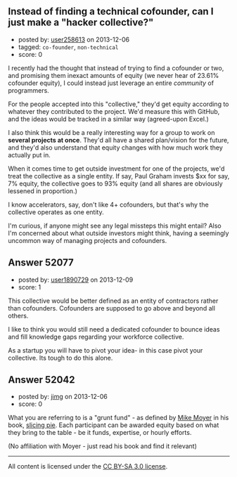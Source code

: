 ## Instead of finding a technical cofounder, can I just make a "hacker collective?"

- posted by: [user258613](https://stackexchange.com/users/-1/29950-user258613) on 2013-12-06
- tagged: `co-founder`, `non-technical`
- score: 0

<p>I recently had the thought that instead of trying to find a cofounder or two, and promising them inexact amounts of equity (we never hear of 23.61% cofounder equity), I could instead just leverage an entire <em>community</em> of programmers.</p>

<p>For the people accepted into this "collective," they'd get equity according to whatever they contributed to the project. We'd measure this with GitHub, and the ideas would be tracked in a similar way (agreed-upon Excel.)</p>

<p>I also think this would be a really interesting way for a group to work on <strong>several projects at once</strong>. They'd all have a shared plan/vision for the future, and they'd also understand that equity changes with how much work they actually put in. </p>

<p>When it comes time to get outside investment for one of the projects, we'd treat the collective as a single entity. If say, Paul Graham invests $xx for say, 7% equity, the collective goes to 93% equity (and all shares are obviously lessened in proportion.)</p>

<p>I know accelerators, say, don't like 4+ cofounders, but that's why the collective operates as one entity.</p>

<p>I'm curious, if anyone might see any legal missteps this might entail? Also I'm concerned about what outside investors might think, having a seemingly uncommon way of managing projects and cofounders. </p>



## Answer 52077

- posted by: [user1890729](https://stackexchange.com/users/-1/29902-user1890729) on 2013-12-09
- score: 1

<p>This collective would be better defined as an entity of contractors rather than cofounders. Cofounders are supposed to go above and beyond all others.</p>

<p>I like to think you would still need a dedicated cofounder to bounce ideas and fill knowledge gaps regarding your workforce collective.</p>

<p>As a startup you will have to pivot your idea- in this case pivot your collective. Its tough to do this alone.</p>



## Answer 52042

- posted by: [jimg](https://stackexchange.com/users/-1/2380-jimg) on 2013-12-06
- score: 0

<p>What you are referring to is a "grunt fund" - as defined by <a href="http://answers.onstartups.com/users/17640/mike-moyer">Mike Moyer</a> in his book, <a href="http://www.slicingpie.com/slicing-pie-a-guide-to-dividing-up-early-stage-startup-equity/" rel="nofollow">slicing pie</a>.  Each participant can be awarded equity based on what they bring to the table - be it funds, expertise, or hourly efforts.  </p>

<p>(No affiliation with Moyer - just read his book and find it relevant)</p>




---

All content is licensed under the [CC BY-SA 3.0 license](https://creativecommons.org/licenses/by-sa/3.0/).
